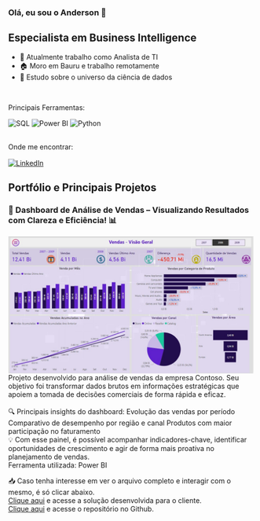 ### Olá, eu sou o Anderson 👋

## Especialista em Business Intelligence

- 🔭 Atualmente trabalho como Analista de TI
- 🏠 Moro em Bauru e trabalho remotamente  
- 🤔 Estudo sobre o universo da ciência de dados
<br>

Principais Ferramentas:
<div style="display: inline_block">
  <img align="center" alt="SQL" height="40" width="40" src="https://github.com/AndersonOS/Portfolio/blob/main/linguagens/sql.png?raw=true">
  <img align="center" alt="Power BI" height="40" width="40" src="https://github.com/AndersonOS/Portfolio/blob/main/linguagens/power%20bi.png?raw=true">
  <img align="center" alt="Python" height="40" width="40" src="https://github.com/AndersonOS/Portfolio/blob/main/linguagens/python.png?raw=true">  
</div>
<br>

Onde me encontrar:
<div style="display: inline_block">
  <a href="https://www.linkedin.com/in/aosilva/"><img align="center" alt="LinkedIn" height="40" width="40" src="https://github.com/AndersonOS/Portfolio/blob/main/social%20icons/linkedin.png?raw=true"></a>
</div>

## Portfólio e Principais Projetos
### 🚀 Dashboard de Análise de Vendas – Visualizando Resultados com Clareza e Eficiência! 📊
<img align="left" width="500"  src="https://github.com/AndersonOS/ContosoPortifolio/blob/main/imagens/VendasVisaoGeral.jpg?raw=true">

Projeto desenvolvido para análise de vendas da empresa Contoso. Seu objetivo foi transformar dados brutos em informações estratégicas que apoiem a tomada de decisões comerciais de forma rápida e eficaz.<br><br>
🔍 Principais insights do dashboard:
Evolução das vendas por período
Comparativo de desempenho por região e canal
Produtos com maior participação no faturamento
<br>
💡 Com esse painel, é possível acompanhar indicadores-chave, identificar oportunidades de crescimento e agir de forma mais proativa no planejamento de vendas.<br>
Ferramenta utilizada: Power BI

📥 Caso tenha interesse em ver o arquivo completo e interagir com o mesmo, é só clicar abaixo.<br>
<a href="https://app.powerbi.com/view?r=eyJrIjoiOTU3ZmU1MTktYjlkZS00Mjk4LWEwMjEtMjY5Mzg1NGE0MjQ4IiwidCI6ImViNmMzNzVlLTA5MDItNGFkMC1iZTJmLTdjZmUxMTJjZTVkNSJ9">Clique aqui</a> e acesse a solução desenvolvida para o cliente.
<br>
<a href="https://github.com/AndersonOS/ContosoPortifolio/blob/main/README.md" target="_blank">Clique aqui</a> e acesse o repositório no Github.
<!--
**AndersonOS/AndersonOS** is a ✨ _special_ ✨ repository because its `README.md` (this file) appears on your GitHub profile.

Here are some ideas to get you started:

- 🔭 I’m currently working on ...
- 🌱 I’m currently learning ...
- 👯 I’m looking to collaborate on ...
- 🤔 I’m looking for help with ...
- 💬 Ask me about ...
- 📫 How to reach me: ...
- 😄 Pronouns: ...
- ⚡ Fun fact: ...
-->

